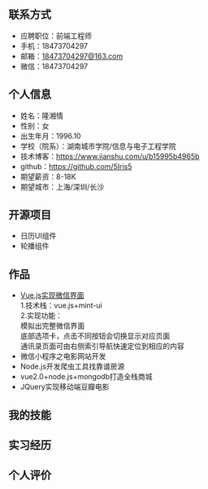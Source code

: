 ## 联系方式
* 应聘职位：前端工程师
* 手机：18473704297
* 邮箱：18473704297@163.com
* 微信：18473704297
## 个人信息
* 姓名：隆湘情
* 性别：女
* 出生年月：1996.10
* 学校（院系）：湖南城市学院/信息与电子工程学院
* 技术博客：https://www.jianshu.com/u/b15995b4965b
* github：https://github.com/5Iris5
* 期望薪资：8-18K
* 期望城市：上海/深圳/长沙
## 开源项目
* 日历UI组件
* 轮播组件
## 作品
* [Vue.js实现微信界面](https://5iris5.github.io/WeChat/wechat.html)<br>
1.技术栈：vue.js+mint-ui<br>
2.实现功能：<br>
  模拟出完整微信界面<br>
  底部选项卡，点击不同按钮会切换显示对应页面<br>
  通讯录页面可由右侧索引导航快速定位到相应的内容<br>
* 微信小程序之电影网站开发
* Node.js开发爬虫工具找靠谱房源
* vue2.0+node.js+mongodb打造全栈商城
* JQuery实现移动端豆瓣电影
## 我的技能
## 实习经历
## 个人评价
